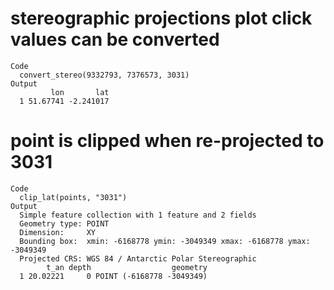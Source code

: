# stereographic projections plot click values can be converted

    Code
      convert_stereo(9332793, 7376573, 3031)
    Output
             lon       lat
      1 51.67741 -2.241017

# point is clipped when re-projected to 3031

    Code
      clip_lat(points, "3031")
    Output
      Simple feature collection with 1 feature and 2 fields
      Geometry type: POINT
      Dimension:     XY
      Bounding box:  xmin: -6168778 ymin: -3049349 xmax: -6168778 ymax: -3049349
      Projected CRS: WGS 84 / Antarctic Polar Stereographic
            t_an depth                  geometry
      1 20.02221     0 POINT (-6168778 -3049349)

